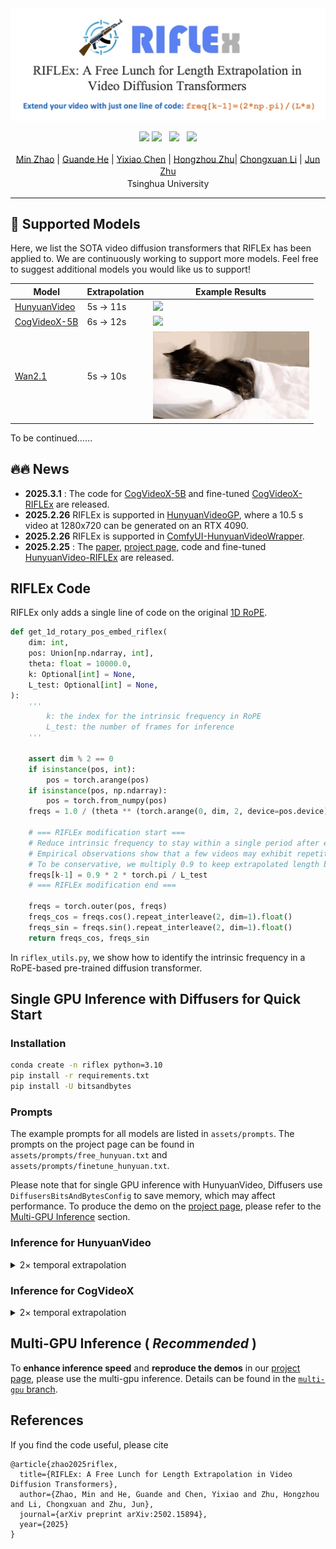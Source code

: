 
<div align="center">
<img src='assets/riflex.png'></img>

<a href="https://huggingface.co/papers/2502.15894"><img src="https://img.shields.io/static/v1?label=Daily papers&message=HuggingFace&color=yellow"></a>
<a href='https://riflex-video.github.io/'><img src='https://img.shields.io/badge/Project-Page-Green'></a> &nbsp; 
<a href='https://arxiv.org/pdf/2502.15894'><img src='https://img.shields.io/badge/arXiv-2502.15894-b31b1b.svg'></a> &nbsp;
<a href='https://www.youtube.com/watch?v=taofoXDsKGk'><img src='https://img.shields.io/badge/Youtube-Video-b31b1b.svg'></a><br>



<div>
    <a href="https://gracezhao1997.github.io/" target="_blank">Min Zhao</a><sup></sup> | 
    <a href="https://guandehe.github.io/" target="_blank">Guande He</a><sup></sup> | 
    <a href="https://github.com/Chyxx" target="_blank">Yixiao Chen</a><sup></sup> | 
    <a href="https://zhuhz22.github.io/" target="_blank">Hongzhou Zhu</a><sup></sup>|
<a href="https://zhenxuan00.github.io/" target="_blank">Chongxuan Li</a><sup></sup> | 
    <a href="https://ml.cs.tsinghua.edu.cn/~jun/index.shtml" target="_blank">Jun Zhu</a><sup></sup>
</div>
<div>
    <sup></sup>Tsinghua University
</div>



</div>

---

## 🎉 Supported Models
Here, we list the SOTA video diffusion transformers that RIFLEx has been applied to. We are continuously working to support more models. Feel free to suggest additional models you would like us to support!


| Model                                                   | Extrapolation | Example Results                                              |  
|---------------------------------------------------------|---------------|--------------------------------------------------------------|  
| [HunyuanVideo](https://github.com/Tencent/HunyuanVideo) | 5s -> 11s     | <img src=assets/example/hun-free-RIFLEx.gif width="250">     | 
| [CogVideoX-5B](https://github.com/THUDM/CogVideo)       | 6s -> 12s     | <img src=assets/example/cog-finetune-RIFLEx.gif width="250"> |
| [Wan2.1](https://github.com/Wan-Video/Wan2.1)             | 5s -> 10s     | <img src=assets/example/wan-free.gif width="250">            |

To be continued…… 

## 🔥🔥 News

- **2025.3.1** : The code for [CogVideoX-5B](https://github.com/THUDM/CogVideo) and fine-tuned [CogVideoX-RIFLEx](https://huggingface.co/thu-ml/CogVideoX-RIFLEx-diffusers/tree/main) are released.
- **2025.2.26** RIFLEx is supported in [HunyuanVideoGP](https://github.com/deepbeepmeep/HunyuanVideoGP), where a 10.5 s video at 1280x720 can be generated on an RTX 4090.
- **2025.2.26** RIFLEx is supported in [ComfyUI-HunyuanVideoWrapper](https://github.com/kijai/ComfyUI-HunyuanVideoWrapper).
- **2025.2.25** : The [paper](https://arxiv.org/pdf/2502.15894), [project page](https://riflex-video.github.io/), code and fine-tuned [HunyuanVideo-RIFLEx](https://huggingface.co/thu-ml/Hunyuan-RIFLEx-diffusers) are released.


## RIFLEx Code
RIFLEx only adds a single line of code on the original [1D RoPE](https://github.com/huggingface/diffusers/blob/9c7e205176c30b27c5f44ec7650a8dfcc12dde86/src/diffusers/models/embeddings.py#L1105).
```python
def get_1d_rotary_pos_embed_riflex(
    dim: int,
    pos: Union[np.ndarray, int],
    theta: float = 10000.0,
    k: Optional[int] = None,
    L_test: Optional[int] = None,
):
    '''
        k: the index for the intrinsic frequency in RoPE
        L_test: the number of frames for inference
    '''
    
    assert dim % 2 == 0
    if isinstance(pos, int):
        pos = torch.arange(pos)
    if isinstance(pos, np.ndarray):
        pos = torch.from_numpy(pos)
    freqs = 1.0 / (theta ** (torch.arange(0, dim, 2, device=pos.device)[: (dim // 2)].float() / dim)) 

    # === RIFLEx modification start ===
    # Reduce intrinsic frequency to stay within a single period after extrapolation (Eq.(8)).
    # Empirical observations show that a few videos may exhibit repetition in the tail frames.
    # To be conservative, we multiply 0.9 to keep extrapolated length below 90% of a period. 
    freqs[k-1] = 0.9 * 2 * torch.pi / L_test
    # === RIFLEx modification end ===

    freqs = torch.outer(pos, freqs)  
    freqs_cos = freqs.cos().repeat_interleave(2, dim=1).float()  
    freqs_sin = freqs.sin().repeat_interleave(2, dim=1).float()  
    return freqs_cos, freqs_sin
```
In `riflex_utils.py`, we show how to identify the intrinsic frequency in a RoPE-based pre-trained diffusion transformer.

## Single GPU Inference with Diffusers for Quick Start
### Installation
```bash
conda create -n riflex python=3.10
pip install -r requirements.txt
pip install -U bitsandbytes
```

### Prompts
The example prompts for all models are listed in `assets/prompts`. The prompts on the project page can be found in `assets/prompts/free_hunyuan.txt` and `assets/prompts/finetune_hunyuan.txt`. 

Please note that for single GPU inference with HunyuanVideo, Diffusers use `DiffusersBitsAndBytesConfig` to save memory, which may affect performance. To produce the demo on the [project page](https://riflex-video.github.io/), please refer to the [Multi-GPU Inference](#multi-gpu-inference--recommended-) section.

### Inference for HunyuanVideo

<details>
<summary> 2× temporal extrapolation </summary>

For training-free: 
```bash
python hunyuanvideo.py --k 4 --N_k 50 --num_frames 261 --prompt "A white and orange tabby cat is seen happily darting through a dense garden, as if chasing something. Its eyes are wide and happy as it jogs forward, scanning the branches, flowers, and leaves as it walks. The path is narrow as it makes its way between all the plants. the scene is captured from a ground-level angle, following the cat closely, giving a low and intimate perspective. The image is cinematic with warm tones and a grainy texture. The scattered daylight between the leaves and plants above creates a warm contrast, accentuating the cat’s orange fur. The shot is clear and sharp, with a shallow depth of field."
```

For fine-tuned [HunyuanVideo-RIFLEx]https://huggingface.co/thu-ml/Hunyuan-RIFLEx-diffusers): 

```bash
python hunyuanvideo.py --k 4 --N_k 66 --num_frames 261 --finetune --model_id "thu-ml/Hunyuan-RIFLEx-diffusers" --prompt "3D animation of a small, round, fluffy creature with big, expressive eyes explores a vibrant, enchanted forest. The creature, a whimsical blend of a rabbit and a squirrel, has soft blue fur and a bushy, striped tail. It hops along a sparkling stream, its eyes wide with wonder. The forest is alive with magical elements: flowers that glow and change colors, trees with leaves in shades of purple and silver, and small floating lights that resemble fireflies. The creature stops to interact playfully with a group of tiny, fairy-like beings dancing around a mushroom ring. The creature looks up in awe at a large, glowing tree that seems to be the heart of the forest."
```
> Note that the current version of diffusers only supports single-GPU inference. If there are multiple GPUs in the environment, please specify one by exporting CUDA_VISIBLE_DEVICES.
</details>

### Inference for CogVideoX

<details>

<summary> 2× temporal extrapolation </summary>

For training-free: 
```bash
python cogvideox.py --k 2 --N_k 20 --num_frames 97 --prompt "3D animation of a small, round, fluffy creature with big, expressive eyes explores a vibrant, enchanted forest. The creature, a whimsical blend of a rabbit and a squirrel, has soft blue fur and a bushy, striped tail. It hops along a sparkling stream, its eyes wide with wonder. The forest is alive with magical elements: flowers that glow and change colors, trees with leaves in shades of purple and silver, and small floating lights that resemble fireflies. The creature stops to interact playfully with a group of tiny, fairy-like beings dancing around a mushroom ring. The creature looks up in awe at a large, glowing tree that seems to be the heart of the forest."
```

For fine-tuned [CogVideoX-RIFLEx](https://huggingface.co/thu-ml/CogVideoX-RIFLEx-diffusers/tree/main): 
```bash
python cogvideox.py --k 2 --N_k 25 --num_frames 97 --finetune --model_id "thu-ml/CogVideoX-RIFLEx-diffusers" --prompt "A drone camera circles around a beautiful historic church built on a rocky outcropping along the Amalfi Coast, the view showcases historic and magnificent architectural details and tiered pathways and patios, waves are seen crashing against the rocks below as the view overlooks the horizon of the coastal waters and hilly landscapes of the Amalfi Coast Italy, several distant people are seen walking and enjoying vistas on patios of the dramatic ocean views, the warm glow of the afternoon sun creates a magical and romantic feeling to the scene, the view is stunning captured with beautiful photography."
```
</details>

## Multi-GPU Inference ( *Recommended* )
To **enhance inference speed** and **reproduce the demos** in our [project page](https://riflex-video.github.io/), please use the multi-gpu inference. Details can be found in the [`multi-gpu` branch](https://github.com/thu-ml/RIFLEx/tree/multi-gpu).

## References
If you find the code useful, please cite
```
@article{zhao2025riflex,
  title={RIFLEx: A Free Lunch for Length Extrapolation in Video Diffusion Transformers},
  author={Zhao, Min and He, Guande and Chen, Yixiao and Zhu, Hongzhou and Li, Chongxuan and Zhu, Jun},
  journal={arXiv preprint arXiv:2502.15894},
  year={2025}
}
```
